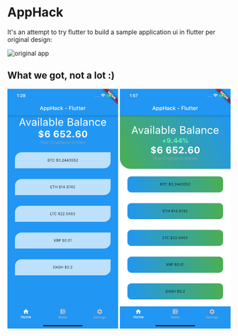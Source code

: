 # AppHack

It's an attempt to try flutter to build a sample application ui in flutter per original design:

![original app](https://cdn.dribbble.com/users/2046142/screenshots/12542925/media/01dfb8c192778baab3d912fcadbefa14.png)

## What we got, not a lot :)

<img src="illustrations/screen1.png" width="250"/>

<img src="illustrations/screen2.png" width="250"/>
